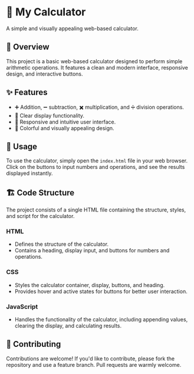 # 🧮 My Calculator

A simple and visually appealing web-based calculator.


## 📖 Overview

This project is a basic web-based calculator designed to perform simple arithmetic operations. It features a clean and modern interface, responsive design, and interactive buttons.

## ✨ Features

- ➕ Addition, ➖ subtraction, ✖️ multiplication, and ➗ division operations.
- 🧼 Clear display functionality.
- 📱 Responsive and intuitive user interface.
- 🎨 Colorful and visually appealing design.

## 🚀 Usage

To use the calculator, simply open the `index.html` file in your web browser. Click on the buttons to input numbers and operations, and see the results displayed instantly.

## 🏗️ Code Structure

The project consists of a single HTML file containing the structure, styles, and script for the calculator.

### HTML

- Defines the structure of the calculator.
- Contains a heading, display input, and buttons for numbers and operations.

### CSS

- Styles the calculator container, display, buttons, and heading.
- Provides hover and active states for buttons for better user interaction.

### JavaScript

- Handles the functionality of the calculator, including appending values, clearing the display, and calculating results.



## 🤝 Contributing

Contributions are welcome! If you'd like to contribute, please fork the repository and use a feature branch. Pull requests are warmly welcome.


